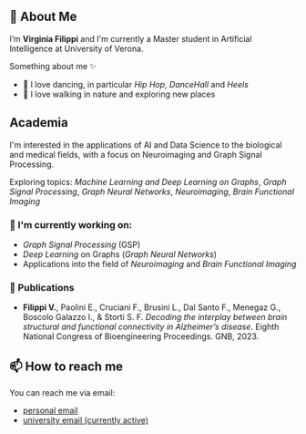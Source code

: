 ## 👋 About Me  
I’m **Virginia Filippi** and I'm currently a Master student in Artificial Intelligence at University of Verona.

Something about me ✨
- 💃 I love dancing, in particular *Hip Hop*, *DanceHall* and *Heels*
- 🍃 I love walking in nature and exploring new places



## Academia

I'm interested in the applications of AI and Data Science to the biological and medical fields, with a focus on Neuroimaging and Graph Signal Processing.

Exploring topics: *Machine Learning and Deep Learning on Graphs*, *Graph Signal Processing*, *Graph Neural Networks*, *Neuroimaging*, *Brain Functional Imaging*

### 🌱 I'm currently working on: 

- *Graph Signal Processing* (GSP)
- *Deep Learning* on Graphs (*Graph Neural Networks*)
- Applications into the field of *Neuroimaging* and *Brain Functional Imaging*

### 📰 Publications

- **Filippi V.**, Paolini E., Cruciani F., Brusini L., Dal Santo F., Menegaz G., Boscolo Galazzo I., & Storti S. F. *Decoding the interplay between brain structural and functional connectivity in Alzheimer’s disease*. Eighth National Congress of Bioengineering Proceedings. GNB, 2023.



## 📫 How to reach me
You can reach me via email:
- [personal email](mailto:virginia.filippi.vr@gmail.com) 
- [university email (currently active)](mailto:virginia.filippi@studenti.univr.it)



